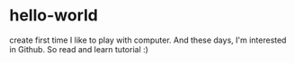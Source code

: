 # hello-world
create first time
I like to play with computer.
And these days, I'm interested in Github.
So read and learn tutorial :)
